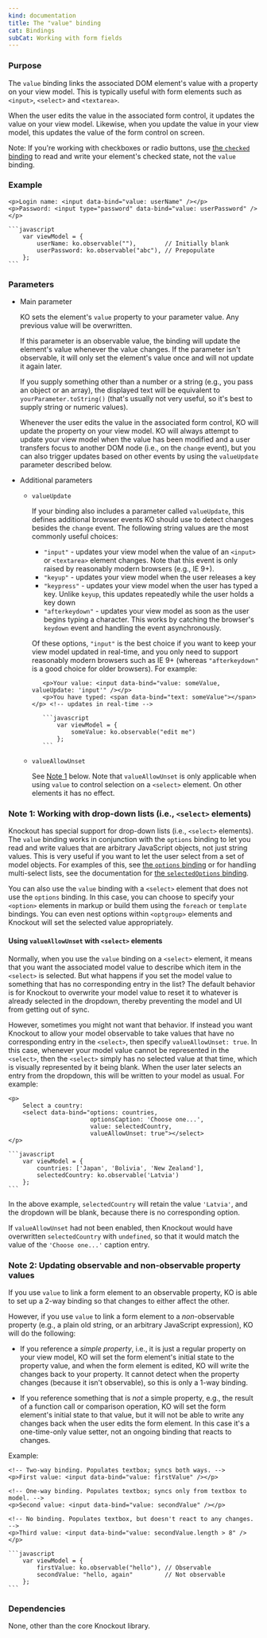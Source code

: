 ```yaml
---
kind: documentation
title: The "value" binding
cat: Bindings
subCat: Working with form fields
---
```


### Purpose
The `value` binding links the associated DOM element's value with a property on your view model. This is typically useful with form elements such as `<input>`, `<select>` and `<textarea>`.

When the user edits the value in the associated form control, it updates the value on your view model. Likewise, when you update the value in your view model, this updates the value of the form control on screen.

Note: If you're working with checkboxes or radio buttons, use [the `checked` binding](checked-binding.html) to read and write your element's checked state, not the `value` binding.

### Example
    <p>Login name: <input data-bind="value: userName" /></p>
    <p>Password: <input type="password" data-bind="value: userPassword" /></p>

    ```javascript
        var viewModel = {
            userName: ko.observable(""),        // Initially blank
            userPassword: ko.observable("abc"), // Prepopulate
        };
    ```

### Parameters

 * Main parameter

   KO sets the element's `value` property to your parameter value. Any previous value will be overwritten.

   If this parameter is an observable value, the binding will update the element's value whenever the value changes. If the parameter isn't observable, it will only set the element's value once and will not update it again later.

   If you supply something other than a number or a string (e.g., you pass an object or an array), the displayed text will be equivalent to `yourParameter.toString()` (that's usually not very useful, so it's best to supply string or numeric values).

   Whenever the user edits the value in the associated form control, KO will update the property on your view model. KO will always attempt to update your view model when the value has been modified and a user transfers focus to another DOM node (i.e., on the `change` event), but you can also trigger updates based on other events by using the `valueUpdate` parameter described below.

 * Additional parameters

   * `valueUpdate`

     If your binding also includes a parameter called `valueUpdate`, this defines additional browser events KO should use to detect changes besides the `change` event. The following string values are the most commonly useful choices:

     * `"input"` - updates your view model when the value of an `<input>` or `<textarea>` element changes. Note that this event is only raised by reasonably modern browsers (e.g., IE 9+).
     * `"keyup"` - updates your view model when the user releases a key
     * `"keypress"` - updates your view model when the user has typed a key. Unlike `keyup`, this updates repeatedly while the user holds a key down
     * `"afterkeydown"` - updates your view model as soon as the user begins typing a character. This works by catching the browser's `keydown` event and handling the event asynchronously.

     Of these options, `"input"` is the best choice if you want to keep your view model updated in real-time, and you only need to support reasonably modern browsers such as IE 9+ (whereas `"afterkeydown"` is a good choice for older browsers). For example:

            <p>Your value: <input data-bind="value: someValue, valueUpdate: 'input'" /></p>
            <p>You have typed: <span data-bind="text: someValue"></span></p> <!-- updates in real-time -->

            ```javascript
                var viewModel = {
                    someValue: ko.observable("edit me")
                };
            ```

    * `valueAllowUnset`

      See [Note 1](#using-valueallowunset-with-select-elements) below. Note that `valueAllowUnset` is only applicable when using `value` to control selection on a `<select>` element. On other elements it has no effect.

### Note 1: Working with drop-down lists (i.e., `<select>` elements)

Knockout has special support for drop-down lists (i.e., `<select>` elements). The `value` binding works in conjunction with the `options` binding to let you read and write values that are arbitrary JavaScript objects, not just string values. This is very useful if you want to let the user select from a set of model objects. For examples of this, see [the `options` binding](options-binding.html) or for handling multi-select lists, see the documentation for [the `selectedOptions` binding](selectedOptions-binding.html).

You can also use the `value` binding with a `<select>` element that does not use the `options` binding. In this case, you can choose to specify your `<option>` elements in markup or build them using the `foreach` or `template` bindings. You can even nest options within `<optgroup>` elements and Knockout will set the selected value appropriately.

#### Using `valueAllowUnset` with `<select>` elements

Normally, when you use the `value` binding on a `<select>` element, it means that you want the associated model value to describe which item in the `<select>` is selected. But what happens if you set the model value to something that has no corresponding entry in the list? The default behavior is for Knockout to overwrite your model value to reset it to whatever is already selected in the dropdown, thereby preventing the model and UI from getting out of sync.

However, sometimes you might not want that behavior. If instead you want Knockout to allow your model observable to take values that have no corresponding entry in the `<select>`, then specify `valueAllowUnset: true`. In this case, whenever your model value cannot be represented in the `<select>`, then the `<select>` simply has no selected value at that time, which is visually represented by it being blank. When the user later selects an entry from the dropdown, this will be written to your model as usual. For example:

    <p>
        Select a country:
        <select data-bind="options: countries,
                           optionsCaption: 'Choose one...',
                           value: selectedCountry,
                           valueAllowUnset: true"></select>
    </p>

    ```javascript
        var viewModel = {
            countries: ['Japan', 'Bolivia', 'New Zealand'],
            selectedCountry: ko.observable('Latvia')
        };
    ```

In the above example, `selectedCountry` will retain the value `'Latvia'`, and the dropdown will be blank, because there is no corresponding option.

If `valueAllowUnset` had not been enabled, then Knockout would have overwritten `selectedCountry` with `undefined`, so that it would match the value of the `'Choose one...'` caption entry.

### Note 2: Updating observable and non-observable property values

If you use `value` to link a form element to an observable property, KO is able to set up a 2-way binding so that changes to either affect the other.

However, if you use `value` to link a form element to a *non*-observable property (e.g., a plain old string, or an arbitrary JavaScript expression), KO will do the following:

 * If you reference a *simple property*, i.e., it is just a regular property on your view model, KO will set the form element's initial state to the property value, and when the form element is edited, KO will write the changes back to your property. It cannot detect when the property changes (because it isn't observable), so this is only a 1-way binding.

 * If you reference something that is *not* a simple property, e.g., the result of a function call or comparison operation, KO will set the form element's initial state to that value, but it will not be able to write any changes back when the user edits the form element. In this case it's a one-time-only value setter, not an ongoing binding that reacts to changes.

Example:

    <!-- Two-way binding. Populates textbox; syncs both ways. -->
    <p>First value: <input data-bind="value: firstValue" /></p>

    <!-- One-way binding. Populates textbox; syncs only from textbox to model. -->
    <p>Second value: <input data-bind="value: secondValue" /></p>

    <!-- No binding. Populates textbox, but doesn't react to any changes. -->
    <p>Third value: <input data-bind="value: secondValue.length > 8" /></p>

    ```javascript
        var viewModel = {
            firstValue: ko.observable("hello"), // Observable
            secondValue: "hello, again"         // Not observable
        };
    ```

### Dependencies

None, other than the core Knockout library.
